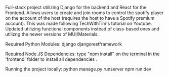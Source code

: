 Full-stack project utilizing Django for the backend and React for the Frontend. Allows users to create and join rooms to control the spotify player on the account of the host (requires the host to have a Spotify premium account). This was made following TechWithTim's tutorial on Youtube. Updated utilizing functional components instead of class-based ones and utilizng the newer versions of MUI/Materials.

Required Python Modules:
django
djangorestframework

Required Node.JS Dependencies:
type "npm install" on the terminal in the 'frontend' folder to install all dependencies .

Running the project locally:
python manage.py runserver
npm run dev